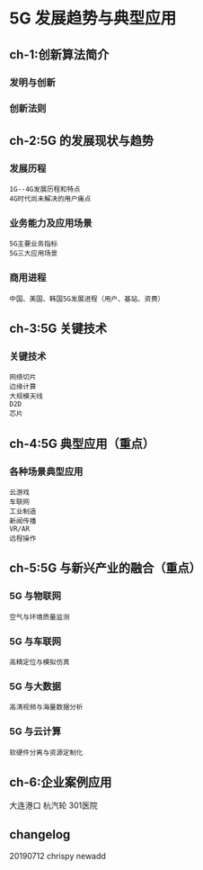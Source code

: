 
# 5G 发展趋势与典型应用

## ch-1:创新算法简介
### 发明与创新
### 创新法则

## ch-2:5G 的发展现状与趋势
### 发展历程
    1G--4G发展历程和特点
    4G时代尚未解决的用户痛点
### 业务能力及应用场景
    5G主要业务指标
    5G三大应用场景
### 商用进程
    中国、美国、韩国5G发展进程（用户、基站、资费）
## ch-3:5G 关键技术
### 关键技术
    网络切片
    边缘计算
    大规模天线
    D2D
    芯片
## ch-4:5G 典型应用（重点）
### 各种场景典型应用
    云游戏
    车联网
    工业制造
    新闻传播
    VR/AR
    远程操作
## ch-5:5G 与新兴产业的融合（重点）
### 5G 与物联网
    空气与环境质量监测
### 5G 与车联网
    高精定位与模拟仿真
### 5G 与大数据
    高清视频与海量数据分析
### 5G 与云计算
    软硬件分离与资源定制化
## ch-6:企业案例应用
   大连港口
   杭汽轮
   301医院
## changelog
20190712 chrispy newadd
